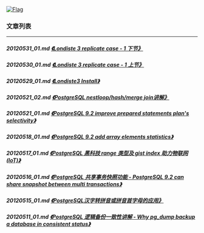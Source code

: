 <a rel=nofollow href=http://info.flagcounter.com/h9V1  ><img src=http://s03.flagcounter.com/count/h9V1/bg_FFFFFF/txt_000000/border_CCCCCC/columns_2/maxflags_12/viewers_0/labels_0/pageviews_0/flags_0/  alt=Flag Counter  border=0  ></a>  
  
### 文章列表  
----  
##### 20120531_01.md   [《Londiste 3 replicate case - 1 下节》](20120531_01.md)  
##### 20120530_01.md   [《Londiste 3 replicate case - 1 上节》](20120530_01.md)  
##### 20120529_01.md   [《Londiste3 Install》](20120529_01.md)  
##### 20120521_02.md   [《PostgreSQL nestloop/hash/merge join讲解》](20120521_02.md)  
##### 20120521_01.md   [《PostgreSQL 9.2 improve prepared statements plan's selectivity》](20120521_01.md)  
##### 20120518_01.md   [《PostgreSQL 9.2 add array elements statistics》](20120518_01.md)  
##### 20120517_01.md   [《PostgreSQL 黑科技 range 类型及 gist index 助力物联网(IoT)》](20120517_01.md)  
##### 20120516_01.md   [《PostgreSQL 共享事务快照功能 - PostgreSQL 9.2 can share snapshot between multi transactions》](20120516_01.md)  
##### 20120515_01.md   [《PostgreSQL汉字转拼音或拼音首字母的应用》](20120515_01.md)  
##### 20120511_01.md   [《PostgreSQL 逻辑备份一致性讲解 - Why pg_dump backup a database in consistent status》](20120511_01.md)  
